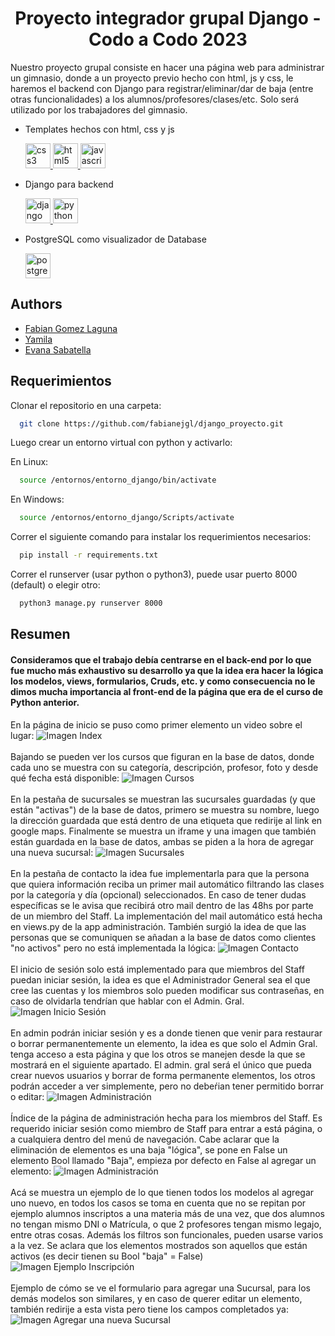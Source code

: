 <h1 align="center"> Proyecto integrador grupal Django - Codo a Codo 2023 </h1>
Nuestro proyecto grupal consiste en hacer una página web para administrar un gimnasio, donde a un proyecto previo hecho con html, js y css, le haremos el backend con Django para registrar/eliminar/dar de baja (entre otras funcionalidades) a los alumnos/profesores/clases/etc. Solo será utilizado por los trabajadores del gimnasio.

- Templates hechos con html, css y js <p align="left"> <a href="https://www.w3schools.com/css/" target="_blank" rel="noreferrer"> <img src="https://raw.githubusercontent.com/devicons/devicon/master/icons/css3/css3-original-wordmark.svg" alt="css3" width="40" height="40"/> </a> <a href="https://www.w3.org/html/" target="_blank" rel="noreferrer"> <img src="https://raw.githubusercontent.com/devicons/devicon/master/icons/html5/html5-original-wordmark.svg" alt="html5" width="40" height="40"/> </a> <a href="https://developer.mozilla.org/en-US/docs/Web/JavaScript" target="_blank" rel="noreferrer"> <img src="https://raw.githubusercontent.com/devicons/devicon/master/icons/javascript/javascript-original.svg" alt="javascript" width="40" height="40"/> </a></p>
- Django para backend <p align="left"> <a href="https://www.djangoproject.com/" target="_blank" rel="noreferrer"> <img src="https://cdn.worldvectorlogo.com/logos/django.svg" alt="django" width="40" height="40"/> </a>  <a href="https://www.python.org" target="_blank" rel="noreferrer"> <img src="https://raw.githubusercontent.com/devicons/devicon/master/icons/python/python-original.svg" alt="python" width="40" height="40"/> </a> </p>
- PostgreSQL como visualizador de Database<p align ="left"> <a href="https://www.postgresql.org" target="_blank" rel="noreferrer"> <img src="https://raw.githubusercontent.com/devicons/devicon/master/icons/postgresql/postgresql-original-wordmark.svg" alt="postgresql" width="40" height="40"/> </a> </p>

## Authors
- [Fabian Gomez Laguna](https://www.github.com/fabianejgl)
- [Yamila](https://github.com/yamilaq)
- [Evana Sabatella](https://github.com/EvanaSabatella1989)

## Requerimientos
Clonar el repositorio en una carpeta:
```bash
  git clone https://github.com/fabianejgl/django_proyecto.git
```
Luego crear un entorno virtual con python y activarlo:

En Linux:
```bash
  source /entornos/entorno_django/bin/activate
```
En Windows:
```bash
  source /entornos/entorno_django/Scripts/activate
```
Correr el siguiente comando para instalar los requerimientos necesarios:
```bash
  pip install -r requirements.txt
```
Correr el runserver (usar python o python3), puede usar puerto 8000 (default) o elegir otro:
```bash
  python3 manage.py runserver 8000
```
## Resumen
#### Consideramos que el trabajo debía centrarse en el back-end por lo que fue mucho más exhaustivo  su desarrollo ya que la idea era hacer la lógica los modelos, views, formularios, Cruds, etc. y como consecuencia no le dimos mucha importancia al front-end de la página que era de el curso de Python anterior.

En la página de inicio se puso como primer elemento un video sobre el lugar:
<img src="img/foto1.png" alt="Imagen Index">
<br>
<br>
Bajando se pueden ver los cursos que figuran en la base de datos, donde cada uno se muestra con su categoría, descripción, profesor, foto y desde qué fecha está disponible:
<img src="img/foto2.png" alt="Imagen Cursos">
<br>
<br>
En la pestaña de sucursales se muestran las sucursales guardadas (y que están "activas") de la base de datos, primero se muestra su nombre, luego la dirección guardada que está dentro de una etiqueta <a> que redirije al link en google maps. Finalmente se muestra un iframe y una imagen que también están guardada en la base de datos, ambas se piden a la hora de agregar una nueva sucursal:
<img src="img/foto3.png" alt="Imagen Sucursales">
<br>
<br>
En la pestaña de contacto la idea fue implementarla para que la persona que quiera información reciba un primer mail automático filtrando las clases por la categoría y día (opcional) seleccionados. En caso de tener dudas específicas se le avisa que recibirá otro mail dentro de las 48hs por parte de un miembro del Staff. La implementación del mail automático está hecha en views.py de la app administración. También surgió la idea de que las personas que se comuniquen se añadan a la base de datos como clientes "no activos" pero no está implementada la lógica:
<img src="img/foto4.png" alt="Imagen Contacto">
<br>
<br>
El inicio de sesión solo está implementado para que miembros del Staff puedan iniciar sesión, la idea es que el Administrador General sea el que cree las cuentas y los miembros solo pueden modificar sus contraseñas, en caso de olvidarla tendrían que hablar con el Admin. Gral.
<img src="img/foto5.png" alt="Imagen Inicio Sesión">
<br>
<br>
En admin podrán iniciar sesión y es a donde tienen que venir para restaurar o borrar permanentemente un elemento, la idea es que solo el Admin Gral. tenga acceso a esta página y que los otros se manejen desde la que se mostrará en el siguiente apartado. El admin. gral será el único que pueda crear nuevos usuarios y borrar de forma permanente elementos, los otros podrán acceder a ver simplemente, pero no debeŕian tener permitido borrar o editar:
<img src="img/foto9.png" alt="Imagen Administración">
<br>
<br>
Índice de la página de administración hecha para los miembros del Staff. Es requerido iniciar sesión como miembro de Staff para entrar a está página, o a cualquiera dentro del menú de navegación. Cabe aclarar que la eliminación de elementos es una baja "lógica", se pone en False un elemento Bool llamado "Baja", empieza por defecto en False al agregar un elemento:
<img src="img/foto6.png" alt="Imagen Administración">
<br>
<br>
Acá se muestra un ejemplo de lo que tienen todos los modelos al agregar uno nuevo, en todos los casos se toma en cuenta que no se repitan por ejemplo alumnos inscriptos a una materia más de una vez, que dos alumnos no tengan mismo DNI o Matrícula, o que 2 profesores tengan mismo legajo, entre otras cosas. Además los filtros son funcionales, pueden usarse varios a la vez. Se aclara que los elementos mostrados son aquellos que están activos (es decir tienen su Bool "baja" = False)
<img src="img/foto7.png" alt="Imagen Ejemplo Inscripción">
<br>
<br>
Ejemplo de cómo se ve el formulario para agregar una Sucursal, para los demás modelos son similares, y en caso de querer editar un elemento, también redirije a esta vista pero tiene los campos completados ya:
<img src="img/foto8.png" alt="Imagen Agregar una nueva Sucursal">
